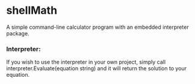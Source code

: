 # shellMath
A simple command-line calculator program with an embedded interpreter package.

### Interpreter:
If you wish to use the interpreter in your own project, simply call interpreter.Evaluate(equation string) and it will return the solution to your equation.

